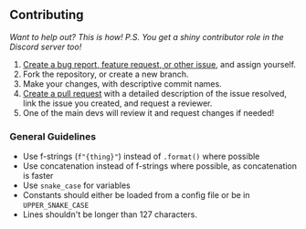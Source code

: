 ## Contributing
*Want to help out? This is how! P.S. You get a shiny contributor role in the Discord server too!*

1. [Create a bug report, feature request, or other issue](https://github.com/py-mine/PyMine/issues), and assign yourself.
2. Fork the repository, or create a new branch.
3. Make your changes, with descriptive commit names.
4. [Create a pull request](https://github.com/ashwinvin/analyst/pulls) with a detailed description of the issue resolved, link the issue you created, and request a reviewer.
5. One of the main devs will review it and request changes if needed!

### General Guidelines
* Use f-strings (`f"{thing}"`) instead of `.format()` where possible
* Use concatenation instead of f-strings where possible, as concatenation is faster
* Use `snake_case` for variables
* Constants should either be loaded from a config file or be in `UPPER_SNAKE_CASE`
* Lines shouldn't be longer than 127 characters.
